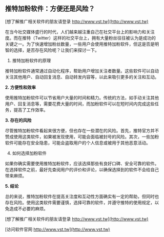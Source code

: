 ## **推特加粉软件：方便还是风险？**

[想了解推广相关软件的朋友请登录 http://www.vst.tw](http://www.vst.tw)

在当今社交媒体盛行的时代，人们越来越注重自己在社交平台上的影响力和关注度。而在推特（Twitter）这样的社交平台上，拥有大量粉丝往往被认为是成功的关键之一。为了快速增加粉丝数量，一些用户会使用推特加粉软件，但这是否是明智的选择，是否存在风险呢？让我们来探讨一下。

1. 推特加粉软件的原理

推特加粉软件通常通过自动化程序，帮助用户增加关注者数量。这些软件可以自动关注其他用户、自动回复消息、自动转发内容等，以此来吸引更多的关注和互动。

**2. 方便性和效率**

使用推特加粉软件可以节省用户大量的时间和精力。传统的方法，如手动关注其他用户、回复消息等，需要花费大量的时间，而加粉软件可以在短时间内完成这些任务，提高了工作效率。

**3. 存在的风险**

尽管推特加粉软件看起来很方便，但也存在一些潜在的风险。首先，推特官方并不赞成使用这类软件，如果被发现使用，可能会面临被封号的风险。其次，一些加粉软件可能存在安全隐患，可能会盗取用户的个人信息或被用于其他恶意活动。

4. 如何选择加粉软件

如果你确实需要使用推特加粉软件，应该选择那些有良好口碑、安全可靠的软件。在选择软件之前，最好先查阅用户的评价和评论，以确保选择到的软件不会给自己带来麻烦。

**5. 结论**

总的来说，推特加粉软件在提高关注度和互动性方面确实有一定的帮助，但同时也存在风险。使用这类软件需要谨慎，选择可靠的软件，并遵守推特的使用规定，以免造成不必要的麻烦。

[想了解推广相关软件的朋友请登录 http://www.vst.tw](http://www.vst.tw)


[访问软件官网 http://www.vst.tw](http://www.vst.tw)
